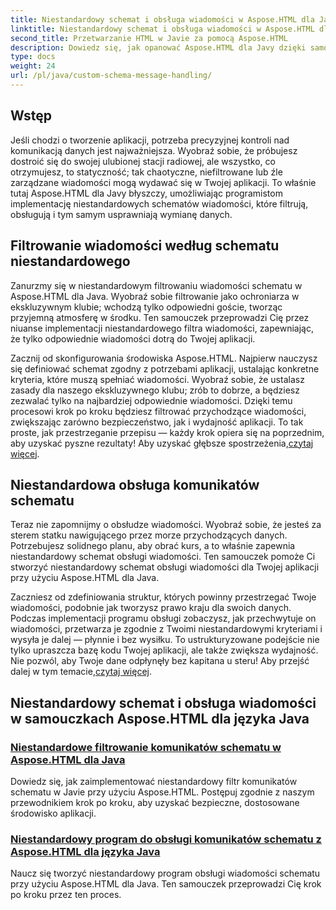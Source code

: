 ```yaml
---
title: Niestandardowy schemat i obsługa wiadomości w Aspose.HTML dla Java
linktitle: Niestandardowy schemat i obsługa wiadomości w Aspose.HTML dla Java
second_title: Przetwarzanie HTML w Javie za pomocą Aspose.HTML
description: Dowiedz się, jak opanować Aspose.HTML dla Javy dzięki samouczkom na temat filtrowania i obsługi niestandardowych schematów wiadomości. Zacznij budować dostosowane aplikacje.
type: docs
weight: 24
url: /pl/java/custom-schema-message-handling/
---
```

## Wstęp

Jeśli chodzi o tworzenie aplikacji, potrzeba precyzyjnej kontroli nad komunikacją danych jest najważniejsza. Wyobraź sobie, że próbujesz dostroić się do swojej ulubionej stacji radiowej, ale wszystko, co otrzymujesz, to statyczność; tak chaotyczne, niefiltrowane lub źle zarządzane wiadomości mogą wydawać się w Twojej aplikacji. To właśnie tutaj Aspose.HTML dla Javy błyszczy, umożliwiając programistom implementację niestandardowych schematów wiadomości, które filtrują, obsługują i tym samym usprawniają wymianę danych.

## Filtrowanie wiadomości według schematu niestandardowego

Zanurzmy się w niestandardowym filtrowaniu wiadomości schematu w Aspose.HTML dla Java. Wyobraź sobie filtrowanie jako ochroniarza w ekskluzywnym klubie; wchodzą tylko odpowiedni goście, tworząc przyjemną atmosferę w środku. Ten samouczek przeprowadzi Cię przez niuanse implementacji niestandardowego filtra wiadomości, zapewniając, że tylko odpowiednie wiadomości dotrą do Twojej aplikacji.

 Zacznij od skonfigurowania środowiska Aspose.HTML. Najpierw nauczysz się definiować schemat zgodny z potrzebami aplikacji, ustalając konkretne kryteria, które muszą spełniać wiadomości. Wyobraź sobie, że ustalasz zasady dla naszego ekskluzywnego klubu; zrób to dobrze, a będziesz zezwalać tylko na najbardziej odpowiednie wiadomości. Dzięki temu procesowi krok po kroku będziesz filtrować przychodzące wiadomości, zwiększając zarówno bezpieczeństwo, jak i wydajność aplikacji. To tak proste, jak przestrzeganie przepisu — każdy krok opiera się na poprzednim, aby uzyskać pyszne rezultaty! Aby uzyskać głębsze spostrzeżenia,[czytaj więcej](./custom-schema-message-filter/).

## Niestandardowa obsługa komunikatów schematu

Teraz nie zapomnijmy o obsłudze wiadomości. Wyobraź sobie, że jesteś za sterem statku nawigującego przez morze przychodzących danych. Potrzebujesz solidnego planu, aby obrać kurs, a to właśnie zapewnia niestandardowy schemat obsługi wiadomości. Ten samouczek pomoże Ci stworzyć niestandardowy schemat obsługi wiadomości dla Twojej aplikacji przy użyciu Aspose.HTML dla Java.

 Zaczniesz od zdefiniowania struktur, których powinny przestrzegać Twoje wiadomości, podobnie jak tworzysz prawo kraju dla swoich danych. Podczas implementacji programu obsługi zobaczysz, jak przechwytuje on wiadomości, przetwarza je zgodnie z Twoimi niestandardowymi kryteriami i wysyła je dalej — płynnie i bez wysiłku. To ustrukturyzowane podejście nie tylko upraszcza bazę kodu Twojej aplikacji, ale także zwiększa wydajność. Nie pozwól, aby Twoje dane odpłynęły bez kapitana u steru! Aby przejść dalej w tym temacie,[czytaj więcej](./custom-schema-message-handler/).

## Niestandardowy schemat i obsługa wiadomości w samouczkach Aspose.HTML dla języka Java
### [Niestandardowe filtrowanie komunikatów schematu w Aspose.HTML dla Java](./custom-schema-message-filter/)
Dowiedz się, jak zaimplementować niestandardowy filtr komunikatów schematu w Javie przy użyciu Aspose.HTML. Postępuj zgodnie z naszym przewodnikiem krok po kroku, aby uzyskać bezpieczne, dostosowane środowisko aplikacji.
### [Niestandardowy program do obsługi komunikatów schematu z Aspose.HTML dla języka Java](./custom-schema-message-handler/)
Naucz się tworzyć niestandardowy program obsługi wiadomości schematu przy użyciu Aspose.HTML dla Java. Ten samouczek przeprowadzi Cię krok po kroku przez ten proces.